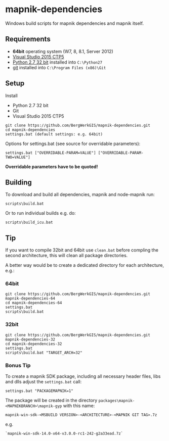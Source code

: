 mapnik-dependencies
===================

Windows build scripts for mapnik dependencies and mapnik itself.

## Requirements

 - __64bit__ operating system (W7, 8, 8.1, Server 2012)
 - [Visual Studio 2015 CTP5](http://support.microsoft.com/kb/2967191)
 - [Python 2.7 32 bit](https://www.python.org/downloads/windows/) installed into `C:\Python27`
 - [git](https://msysgit.github.io/) installed into `C:\Program Files (x86)\Git`

## Setup

Install

 - Python 2.7 32 bit
 - Git
 - Visual Studio 2015 CTP5

```
git clone https://github.com/BergWerkGIS/mapnik-dependencies.git
cd mapnik-dependencies
settings.bat (default settings: e.g. 64bit)
```

Options for settings.bat (see source for overridable parameters):

    settings.bat ["OVERRIDABLE-PARAM=VALUE"] ["OVERRIDABLE-PARAM-TWO=VALUE"]

__Overridable parameters have to be quoted!__

## Building

To download and build all dependencies, mapnik and node-mapnik run:

    scripts\build.bat


Or to run individual builds e.g. do:

    scripts\build_icu.bat

## Tip

If you want to compile 32bit and 64bit use `clean.bat` before compling the second architecture, this will clean all package directories.

A better way would be to create a dedicated directory for each architecture, e.g.:

### 64bit

    git clone https://github.com/BergWerkGIS/mapnik-dependencies.git mapnik-dependencies-64
    cd mapnik-dependencies-64
    settings.bat
    scripts\build.bat

### 32bit

    git clone https://github.com/BergWerkGIS/mapnik-dependencies.git mapnik-dependencies-32
    cd mapnik-dependencies-32
    settings.bat
    scripts\build.bat "TARGET_ARCH=32"

### Bonus Tip

To create a mapnik SDK package, including all necessary header files, libs and dlls adjust the `settings.bat` call:

    settings.bat "PACKAGEMAPNIK=1"

The package will be created in the directory `packages\mapnik-<MAPNIKBRANCH>\mapnik-gyp` with this name:

    mapnik-win-sdk-<MSBUILD VERSION>-<ARCHITECTURE>-<MAPNIK GIT TAG>.7z

 e.g.

    `mapnik-win-sdk-14.0-x64-v3.0.0-rc1-242-g2a33ead.7z`
